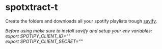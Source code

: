 # spotxtract-t

Create the folders and downloads all your spotify playlists trough [savify](https://github.com/LaurenceRawlings/savify).

_Before using make sure to install savify and setup your env variables:
  export SPOTIPY_CLIENT_ID="<your client id>"  
  export SPOTIPY_CLIENT_SECRET="<your client secret>"_ 
